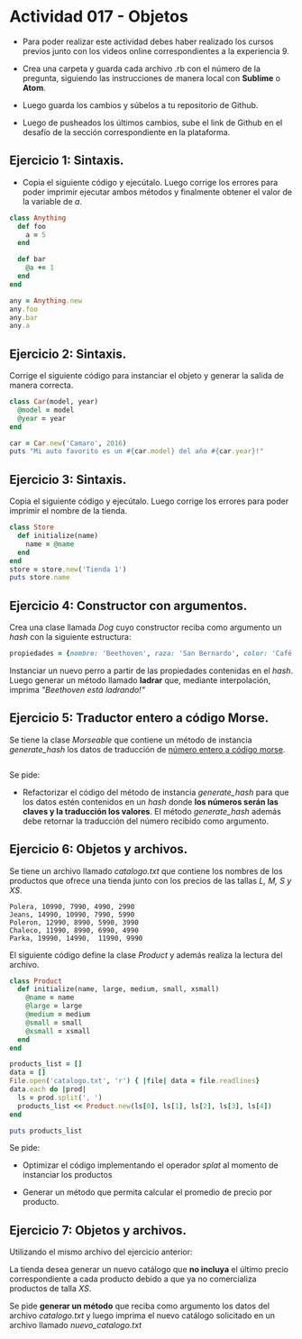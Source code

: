 # Actividad 017 - Objetos

- Para poder realizar este actividad debes haber realizado los cursos previos junto con los videos online correspondientes a la experiencia 9.

- Crea una carpeta y guarda cada archivo .rb con el número de la pregunta, siguiendo las instrucciones de manera local con **Sublime** o **Atom**.

- Luego guarda los cambios y súbelos a tu repositorio de Github.

- Luego de pusheados los últimos cambios, sube el link de Github en el desafío de la sección correspondiente en la plataforma.

## Ejercicio 1: Sintaxis.

- Copia el siguiente código y ejecútalo. Luego corrige los errores para poder imprimir ejecutar ambos métodos y finalmente obtener el valor de la variable de *a*.

~~~ruby
class Anything
  def foo
    a = 5
  end

  def bar
    @a += 1
  end
end

any = Anything.new
any.foo
any.bar
any.a
~~~
   
## Ejercicio 2: Sintaxis.
Corrige el siguiente código para instanciar el objeto y generar la salida de manera correcta.

~~~ruby
class Car(model, year)
  @model = model
  @year = year
end

car = Car.new('Camaro', 2016)
puts "Mi auto favorito es un #{car.model} del año #{car.year}!"
~~~

## Ejercicio 3: Sintaxis.

Copia el siguiente código y ejecútalo. Luego corrige los errores para poder imprimir el nombre de la tienda.

~~~ruby
class Store
  def initialize(name)
  	name = @name
  end
end
store = store.new('Tienda 1')
puts store.name
~~~

## Ejercicio 4: Constructor con argumentos.

Crea una clase llamada *Dog* cuyo constructor reciba como argumento un *hash* con la siguiente estructura:

~~~ruby
propiedades = {nombre: 'Beethoven', raza: 'San Bernardo', color: 'Café'}
~~~

Instanciar un nuevo perro a partir de las propiedades contenidas en el *hash*. Luego generar un método llamado **ladrar** que, mediante interpolación, imprima *"Beethoven está ladrando!"*


## Ejercicio 5: Traductor entero a código Morse.

Se tiene la clase *Morseable* que contiene un método de instancia *generate_hash* los datos de traducción de <u>número entero a código morse</u>.

~~~ruby

~~~

Se pide:

- Refactorizar el código del método de instancia *generate_hash* para que los datos estén contenidos en un *hash* donde **los números serán las claves y la traducción los valores**. El método *generate_hash* además debe retornar la traducción del número recibido como argumento.

## Ejercicio 6: Objetos y archivos.
Se tiene un archivo llamado *catalogo.txt* que contiene los nombres de los productos que ofrece una tienda junto con los precios de las tallas *L, M, S y XS*.

~~~
Polera, 10990, 7990, 4990, 2990
Jeans, 14990, 10990, 7990, 5990
Poleron, 12990, 8990, 5990, 3990
Chaleco, 11990, 8990, 6990, 4990
Parka, 19990, 14990,  11990, 9990
~~~

El siguiente código define la clase *Product* y además realiza la lectura del archivo.

~~~ruby
class Product
  def initialize(name, large, medium, small, xsmall)
    @name = name
    @large = large
    @medium = medium
    @small = small
    @xsmall = xsmall
  end
end

products_list = []
data = []
File.open('catalogo.txt', 'r') { |file| data = file.readlines}
data.each do |prod|
  ls = prod.split(', ')
  products_list << Product.new(ls[0], ls[1], ls[2], ls[3], ls[4])
end

puts products_list
~~~

Se pide:

- Optimizar el código implementando el operador *splat* al momento de instanciar los productos

- Generar un método que permita calcular el promedio de precio por producto.


## Ejercicio 7: Objetos y archivos.

Utilizando el mismo archivo del ejercicio anterior:

La tienda desea generar un nuevo catálogo que **no incluya** el último precio correspondiente a cada producto debido a que ya no comercializa productos de talla *XS*.

Se pide **generar un método** que reciba como argumento los datos del archivo *catalogo.txt* y luego imprima el nuevo catálogo solicitado en un archivo llamado *nuevo_catalogo.txt*
